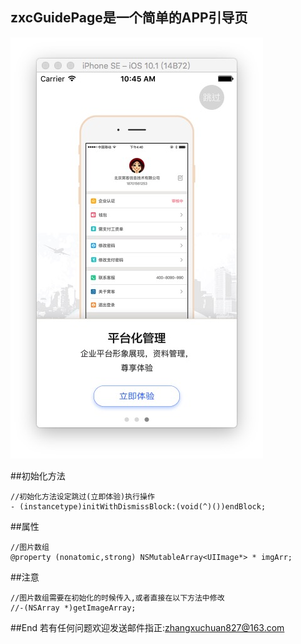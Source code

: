 ## zxcGuidePage是一个简单的APP引导页

![展示图](./show.png)

##初始化方法

```
//初始化方法设定跳过(立即体验)执行操作
- (instancetype)initWithDismissBlock:(void(^)())endBlock;

```

##属性

```
//图片数组
@property (nonatomic,strong) NSMutableArray<UIImage*> * imgArr;

```

##注意

```
//图片数组需要在初始化的时候传入,或者直接在以下方法中修改
//-(NSArray *)getImageArray;

```




##End
若有任何问题欢迎发送邮件指正:[zhangxuchuan827@163.com](mailto:zhangxuchuan827@163.com)